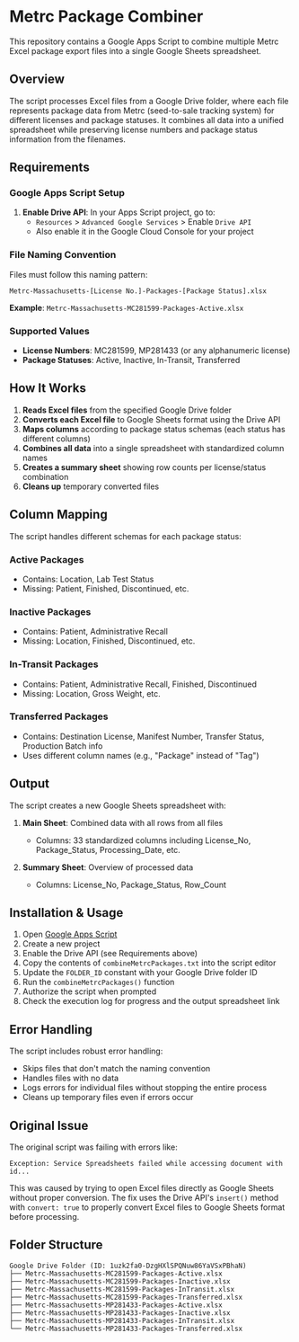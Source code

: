 # Metrc Package Combiner

This repository contains a Google Apps Script to combine multiple Metrc Excel package export files into a single Google Sheets spreadsheet.

## Overview

The script processes Excel files from a Google Drive folder, where each file represents package data from Metrc (seed-to-sale tracking system) for different licenses and package statuses. It combines all data into a unified spreadsheet while preserving license numbers and package status information from the filenames.

## Requirements

### Google Apps Script Setup
1. **Enable Drive API**: In your Apps Script project, go to:
   - `Resources` > `Advanced Google Services` > Enable `Drive API`
   - Also enable it in the Google Cloud Console for your project

### File Naming Convention
Files must follow this naming pattern:
```
Metrc-Massachusetts-[License No.]-Packages-[Package Status].xlsx
```

**Example**: `Metrc-Massachusetts-MC281599-Packages-Active.xlsx`

### Supported Values
- **License Numbers**: MC281599, MP281433 (or any alphanumeric license)
- **Package Statuses**: Active, Inactive, In-Transit, Transferred

## How It Works

1. **Reads Excel files** from the specified Google Drive folder
2. **Converts each Excel file** to Google Sheets format using the Drive API
3. **Maps columns** according to package status schemas (each status has different columns)
4. **Combines all data** into a single spreadsheet with standardized column names
5. **Creates a summary sheet** showing row counts per license/status combination
6. **Cleans up** temporary converted files

## Column Mapping

The script handles different schemas for each package status:

### Active Packages
- Contains: Location, Lab Test Status
- Missing: Patient, Finished, Discontinued, etc.

### Inactive Packages  
- Contains: Patient, Administrative Recall
- Missing: Location, Finished, Discontinued, etc.

### In-Transit Packages
- Contains: Patient, Administrative Recall, Finished, Discontinued
- Missing: Location, Gross Weight, etc.

### Transferred Packages
- Contains: Destination License, Manifest Number, Transfer Status, Production Batch info
- Uses different column names (e.g., "Package" instead of "Tag")

## Output

The script creates a new Google Sheets spreadsheet with:

1. **Main Sheet**: Combined data with all rows from all files
   - Columns: 33 standardized columns including License_No, Package_Status, Processing_Date, etc.
   
2. **Summary Sheet**: Overview of processed data
   - Columns: License_No, Package_Status, Row_Count

## Installation & Usage

1. Open [Google Apps Script](https://script.google.com)
2. Create a new project
3. Enable the Drive API (see Requirements above)
4. Copy the contents of `combineMetrcPackages.txt` into the script editor
5. Update the `FOLDER_ID` constant with your Google Drive folder ID
6. Run the `combineMetrcPackages()` function
7. Authorize the script when prompted
8. Check the execution log for progress and the output spreadsheet link

## Error Handling

The script includes robust error handling:
- Skips files that don't match the naming convention
- Handles files with no data
- Logs errors for individual files without stopping the entire process
- Cleans up temporary files even if errors occur

## Original Issue

The original script was failing with errors like:
```
Exception: Service Spreadsheets failed while accessing document with id...
```

This was caused by trying to open Excel files directly as Google Sheets without proper conversion. The fix uses the Drive API's `insert()` method with `convert: true` to properly convert Excel files to Google Sheets format before processing.

## Folder Structure

```
Google Drive Folder (ID: 1uzk2fa0-DzgHXlSPQNuw86YaVSxPBhaN)
├── Metrc-Massachusetts-MC281599-Packages-Active.xlsx
├── Metrc-Massachusetts-MC281599-Packages-Inactive.xlsx
├── Metrc-Massachusetts-MC281599-Packages-InTransit.xlsx
├── Metrc-Massachusetts-MC281599-Packages-Transferred.xlsx
├── Metrc-Massachusetts-MP281433-Packages-Active.xlsx
├── Metrc-Massachusetts-MP281433-Packages-Inactive.xlsx
├── Metrc-Massachusetts-MP281433-Packages-InTransit.xlsx
└── Metrc-Massachusetts-MP281433-Packages-Transferred.xlsx
```